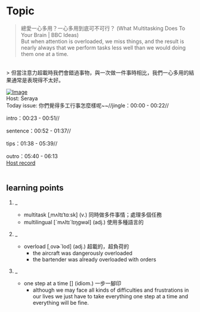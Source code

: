 # Topic

> 總愛一心多用？一心多用到底可不可行？ (What Ｍultitasking Does To Your Brain | BBC Ideas) <br>
> But when attention is overloaded, we miss things, and the result is nearly always that we perform tasks less well than we would doing them one at a time.

 <br>
> 但當注意力超載時我們會錯過事物，與一次做一件事時相比，我們一心多用的結果通常是表現得不太好。 <br>

[![Image](https://cdn.voicetube.com/assets/thumbnails/tMiyzuO1qMs.jpg)](https://www.youtube.com/embed/tMiyzuO1qMs?rel=0&showinfo=0&cc_load_policy=0&controls=1&autoplay=1&iv_load_policy=3&playsinline=1&wmode=transparent&start=122&end=131&enablejsapi=1&origin=https://tw.voicetube.com&widgetid=1)<br>
Host: Seraya
<br>Today issue: 你們覺得多工行事怎麼樣呢~~//jingle：00:00 - 00:22//

intro：00:23 - 00:51//

sentence：00:52 - 01:37//

tips：01:38 - 05:39//

outro：05:40 - 06:13
<br>
[Host record](https://cdn.voicetube.com/everyday_records/4591/1598713874.mp3)
<br><br>
## learning points
1. _
	* multitask [ˌmʌltɪˈtɑːsk] (v.) 同時做多件事情；處理多個任務
	* multilingual [ˋmʌltɪˋlɪŋgwəl] (adj.) 使用多種語言的

2. _
	* overload [͵ovɚˋlod] (adj.) 超載的，超負荷的
		- the aircraft was dangerously overloaded
		- the bartender was already overloaded with orders

3. _
	* one step at a time  [] (idiom.) 一步一腳印
		- although we may face all kinds of difficulties and frustrations in our lives we just have to take everything one step at a time and everything will be fine.
